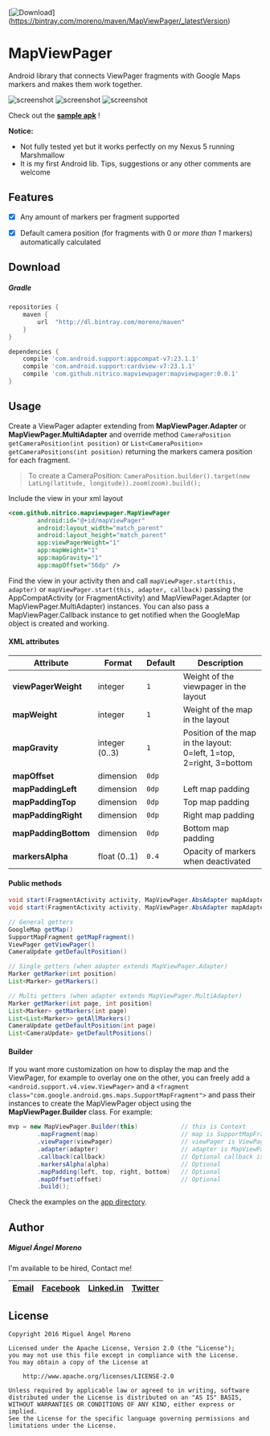 [![Download](https://api.bintray.com/packages/moreno/maven/MapViewPager/images/download.svg)]
(https://bintray.com/moreno/maven/MapViewPager/_latestVersion)

# MapViewPager

Android library that connects ViewPager fragments with Google Maps markers and makes them work together.

![screenshot](http://i.imgur.com/tZ7wO4D.png) ![screenshot](http://i.imgur.com/mfbp5ps.png) ![screenshot](http://i.imgur.com/C4dVMU7.png)

Check out the **[sample apk](https://github.com/nitrico/MapViewPager/raw/master/MapViewPager.apk)** !

**Notice:**
* Not fully tested yet but it works perfectly on my Nexus 5 running Marshmallow
* It is my first Android lib. Tips, suggestions or any other comments are welcome


## Features

- [x] Any amount of markers per fragment supported
- [x] Default camera position (for fragments with 0 or *more than 1* markers) automatically calculated


## Download

##### Gradle

```gradle
repositories {
    maven {
        url  "http://dl.bintray.com/moreno/maven" 
    }
}

dependencies {
    compile 'com.android.support:appcompat-v7:23.1.1'
    compile 'com.android.support:cardview-v7:23.1.1'
    compile 'com.github.nitrico.mapviewpager:mapviewpager:0.0.1'
}
```


## Usage

Create a ViewPager adapter extending from **MapViewPager.Adapter** or **MapViewPager.MultiAdapter** and override method
`CameraPosition getCameraPosition(int position)` or `List<CameraPosition> getCameraPositions(int position)` returning the markers camera position for each fragment. 

> To create a CameraPosition: `CameraPosition.builder().target(new LatLng(latitude, longitude)).zoom(zoom).build();`

Include the view in your xml layout
```xml
<com.github.nitrico.mapviewpager.MapViewPager
        android:id="@+id/mapViewPager"
        android:layout_width="match_parent"
        android:layout_height="match_parent"
        app:viewPagerWeight="1"
        app:mapWeight="1"
        app:mapGravity="1"
        app:mapOffset="56dp" />
```

Find the view in your activity then and call `mapViewPager.start(this, adapter)` or `mapViewPager.start(this, adapter, callback)` passing the AppCompatActivity (or FragmentActivity) and MapViewPager.Adapter (or MapViewPager.MultiAdapter) instances. You can also pass a MapViewPager.Callback instance to get notified when the GoogleMap object is created and working.

#### XML attributes

|Attribute|Format|Default|Description
|---|---|---|---|
|**viewPagerWeight**|integer|`1`|Weight of the viewpager in the layout|
|**mapWeight**|integer|`1`|Weight of the map in the layout|
|**mapGravity**|integer (0..3)|`1`|Position of the map in the layout: 0=left, 1=top, 2=right, 3=bottom|
|**mapOffset**|dimension|`0dp`||
|**mapPaddingLeft**|dimension|`0dp`|Left map padding|
|**mapPaddingTop**|dimension|`0dp`|Top map padding|
|**mapPaddingRight**|dimension|`0dp`|Right map padding|
|**mapPaddingBottom**|dimension|`0dp`|Bottom map padding|
|**markersAlpha**|float (0..1)|`0.4`|Opacity of markers when deactivated|

#### Public methods

```java
void start(FragmentActivity activity, MapViewPager.AbsAdapter mapAdapter) 
void start(FragmentActivity activity, MapViewPager.AbsAdapter mapAdapter, MapViewPager.Callback callback)

// General getters
GoogleMap getMap()
SupportMapFragment getMapFragment()
ViewPager getViewPager() 
CameraUpdate getDefaultPosition() 

// Single getters (when adapter extends MapViewPager.Adapter)
Marker getMarker(int position)
List<Marker> getMarkers()

// Multi getters (when adapter extends MapViewPager.MultiAdapter)
Marker getMarker(int page, int position)
List<Marker> getMarkers(int page) 
List<List<Marker>> getAllMarkers()
CameraUpdate getDefaultPosition(int page) 
List<CameraUpdate> getDefaultPositions()
```

#### Builder

If you want more customization on how to display the map and the ViewPager, for example to overlay one on the other, you can freely add a `<android.support.v4.view.ViewPager>` and a `<fragment class="com.google.android.gms.maps.SupportMapFragment">` and pass their instances to create the MapViewPager object using the **MapViewPager.Builder** class. For example:

```java
mvp = new MapViewPager.Builder(this)            // this is Context
        .mapFragment(map)                       // map is SupportMapFragment
        .viewPager(viewPager)                   // viewPager is ViewPager
        .adapter(adapter)                       // adapter is MapViewPager.Adapter or MapViewPager.MultiAdapter
        .callback(callback)                     // Optional callback is MapViewPager.Callback
        .markersAlpha(alpha)                    // Optional
        .mapPadding(left, top, right, bottom)   // Optional
        .mapOffset(offset)                      // Optional
        .build();
```

Check the examples on the [app directory](https://github.com/nitrico/MapViewPager/tree/master/app).


## Author

##### Miguel Ángel Moreno

I'm available to be hired, Contact me!

|[Email](mailto:nitrico@gmail.com)|[Facebook](https://www.facebook.com/miguelangelmoreno)|[Linked.in](https://www.linkedin.com/in/morenomiguelangel)|[Twitter](https://twitter.com/nitrico/)
|---|---|---|---|


## License
```
Copyright 2016 Miguel Ángel Moreno

Licensed under the Apache License, Version 2.0 (the "License");
you may not use this file except in compliance with the License.
You may obtain a copy of the License at

    http://www.apache.org/licenses/LICENSE-2.0

Unless required by applicable law or agreed to in writing, software
distributed under the License is distributed on an "AS IS" BASIS,
WITHOUT WARRANTIES OR CONDITIONS OF ANY KIND, either express or implied.
See the License for the specific language governing permissions and
limitations under the License.
```
